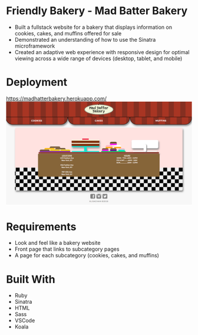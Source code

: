 # Friendly Bakery - Mad Batter Bakery
* Built a fullstack website for a bakery that displays information on cookies, cakes, and muffins offered for sale
* Demonstrated an understanding of how to use the Sinatra microframework
* Created an adaptive web experience with responsive design for optimal viewing across a wide range of devices (desktop, tablet, and mobile)

# Deployment
<a href="https://madhatterbakery.herokuapp.com/">https://madhatterbakery.herokuapp.com/
<img src="https://raw.githubusercontent.com/xlisachan/FriendlyBakery/master/public/images/Screen%20Shot%20of%20front%20page.png"/></a>

# Requirements
* Look and feel like a bakery website
* Front page that links to subcategory pages
* A page for each subcategory (cookies, cakes, and muffins)

# Built With
* Ruby
* Sinatra
* HTML
* Sass
* VSCode
* Koala
